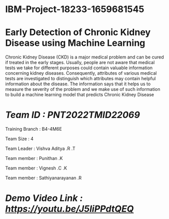 # IBM-Project-18233-1659681545

# Early Detection of Chronic Kidney Disease using Machine Learning

Chronic Kidney Disease (CKD) is a major medical problem and can be cured if treated in the early stages.
Usually, people are not aware that medical tests we take for different purposes could contain valuable information concerning kidney diseases. 
Consequently, attributes of various medical tests are investigated to distinguish which attributes may contain helpful information about the disease. 
The information says that it helps us to measure the severity of the problem and we make use of such information to build a machine learning model that predicts Chronic Kidney Disease



# *Team ID : PNT2022TMID22069*

Training Branch : B4-4M6E

Team Size : 4

Team Leader : Vishva Aditya .R .T

Team member : Punithan .K

Team member : Vignesh .C .K

Team member : Sathiyanarayanan .R


# *Demo Video Link : https://youtu.be/J5liPPdtQEQ*
